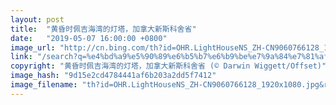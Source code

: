 ```yaml
---
layout: post
title:  "黄昏时佩吉海湾的灯塔，加拿大新斯科舍省"
date:   "2019-05-07 16:00:00 +0800"
image_url: "http://cn.bing.com/th?id=OHR.LightHouseNS_ZH-CN9060766128_1920x1080.jpg&rf=LaDigue_1920x1080.jpg&pid=hp"
link: "/search?q=%e4%bd%a9%e5%90%89%e6%b5%b7%e6%b9%be%e7%9a%84%e7%81%af%e5%a1%94&form=HPCAPT&mkt=zh-cn"
copyright: "黄昏时佩吉海湾的灯塔，加拿大新斯科舍省 (© Darwin Wiggett/Offset)"
image_hash: "9d15e2cd4784441af6b203a2dd5f7412"
image_filename: "th?id=OHR.LightHouseNS_ZH-CN9060766128_1920x1080.jpg&rf=LaDigue_1920x1080.jpg&pid=hp"
---
```

